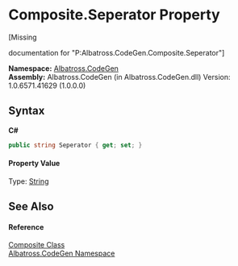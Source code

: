 # Composite.Seperator Property 
 

\[Missing <summary> documentation for "P:Albatross.CodeGen.Composite.Seperator"\]

**Namespace:**&nbsp;<a href="15cf6e12-be6a-9747-9980-acf9dcacbf1a">Albatross.CodeGen</a><br />**Assembly:**&nbsp;Albatross.CodeGen (in Albatross.CodeGen.dll) Version: 1.0.6571.41629 (1.0.0.0)

## Syntax

**C#**<br />
``` C#
public string Seperator { get; set; }
```


#### Property Value
Type: <a href="http://msdn2.microsoft.com/en-us/library/s1wwdcbf" target="_blank">String</a>

## See Also


#### Reference
<a href="0974aae5-af89-5f16-3883-86405e69cd63">Composite Class</a><br /><a href="15cf6e12-be6a-9747-9980-acf9dcacbf1a">Albatross.CodeGen Namespace</a><br />